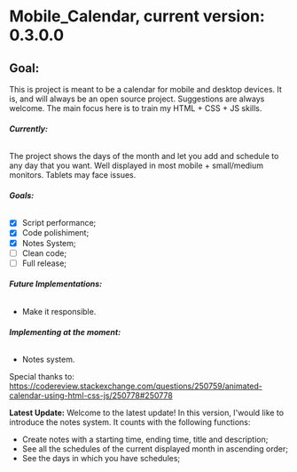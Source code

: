 # Mobile_Calendar, current version: 0.3.0.0

## **Goal:**
This is project is meant to be a calendar for mobile and desktop devices. It is, and will always be an open source project. Suggestions are always welcome. The main focus here is to train my HTML + CSS + JS skills.

###### **Currently:**
The project shows the days of the month and let you add and schedule to any day that you want. Well displayed in most mobile + small/medium monitors. Tablets may face issues.

###### **Goals:**
- [x] Script performance;
- [x] Code polishiment;
- [x] Notes System;
- [ ] Clean code;
- [ ] Full release;

###### **Future Implementations:**
* Make it responsible.

###### **Implementing at the moment:**
* Notes system.


Special thanks to:
https://codereview.stackexchange.com/questions/250759/animated-calendar-using-html-css-js/250778#250778


**Latest Update:**
Welcome to the latest update! In this version, I'would like to introduce the notes system. It counts with the following functions:
* Create notes with a starting time, ending time, title and description;
* See all the schedules of the current displayed month in ascending order;
* See the days in which you have schedules;
